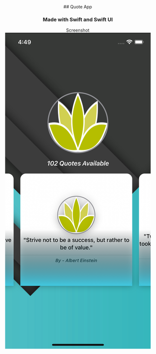 <div align="center">
## Quote App

### Made with Swift and Swift UI

Screenshot
<img src="screenshot/1.png" alt="screenshot"/>

</div>
